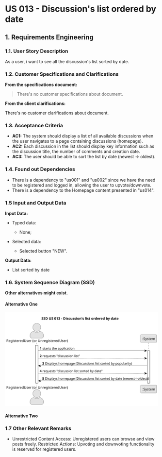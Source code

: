 # US 013 - Discussion's list ordered by date

## 1. Requirements Engineering


### 1.1. User Story Description

As a user, i want to see all the discussion's list sorted by date.
	

### 1.2. Customer Specifications and Clarifications 


**From the specifications document:**

>	There's no customer specifications about document.

**From the client clarifications:**

There's no customer clarifications about document.


### 1.3. Acceptance Criteria


* **AC1:** The system should display a list of all available discussions when the user navigates to a page containing discussions (homepage).
* **AC2:** Each discussion in the list should display key information such as the discussion title, the number of comments and creation date.
* **AC3:** The user should be able to sort the list by date (newest -> oldest).


### 1.4. Found out Dependencies


* There is a dependency to "us001" and "us002" since we have the need to be registered and logged in, allowing the user to upvote/downvote.
* There is a dependency to the Homepage content presented in "us014".


### 1.5 Input and Output Data


**Input Data:**

* Typed data:
	* None;
	
	
	
	
* Selected data:
	* Selected button "NEW".


**Output Data:**

* List sorted by date


### 1.6. System Sequence Diagram (SSD)

**Other alternatives might exist.**

#### Alternative One

![System Sequence Diagram - Alternative One](svg/us013-system-sequence-diagram-alternative-one.svg)

#### Alternative Two

### 1.7 Other Relevant Remarks

* Unrestricted Content Access: Unregistered users can browse and view posts freely.
Restricted Actions: Upvoting and downvoting functionality is reserved for registered users.